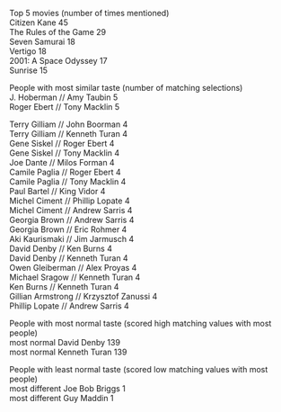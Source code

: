 Top 5 movies (number of times mentioned)  
Citizen Kane 45  
The Rules of the Game 29  
Seven Samurai 18  
Vertigo 18  
2001: A Space Odyssey 17  
Sunrise 15  
  
People with most similar taste (number of matching selections)  
J. Hoberman // Amy Taubin 5  
Roger Ebert // Tony Macklin 5  
  
Terry Gilliam // John Boorman 4  
Terry Gilliam // Kenneth Turan 4  
Gene Siskel // Roger Ebert 4  
Gene Siskel // Tony Macklin 4  
Joe Dante // Milos Forman 4  
Camile Paglia // Roger Ebert 4  
Camile Paglia // Tony Macklin 4  
Paul Bartel // King Vidor 4  
Michel Ciment // Phillip Lopate 4  
Michel Ciment // Andrew Sarris 4  
Georgia Brown // Andrew Sarris 4  
Georgia Brown // Eric Rohmer 4  
Aki Kaurismaki // Jim Jarmusch 4  
David Denby // Ken Burns 4  
David Denby // Kenneth Turan 4  
Owen Gleiberman // Alex Proyas 4  
Michael Sragow // Kenneth Turan 4  
Ken Burns // Kenneth Turan 4  
Gillian Armstrong // Krzysztof Zanussi 4  
Phillip Lopate // Andrew Sarris 4  
  
People with most normal taste (scored high matching values with most people)  
most normal David Denby 139  
most normal Kenneth Turan 139  
  
People with least normal taste (scored low matching values with most people)  
most different Joe Bob Briggs 1  
most different Guy Maddin 1  
